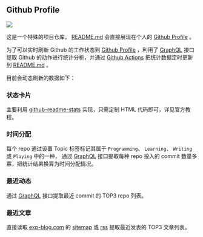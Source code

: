 ## Github Profile

![](https://img.shields.io/badge/Python-3.8%2B-brightgreen.svg) 

这是一个特殊的项目仓库， [README.md](README.md) 会直接展现在个人的 [Github Profile](https://github.com/lyy289065406) 。

为了可以实时刷新 Github 的工作状态到 [Github Profile](https://github.com/lyy289065406) ，利用了 [GraphQL](https://developer.github.com/v4/) 接口提取 Github 的动作进行统计分析，并通过 [Github Actions](.github/workflows/autorun.yml) 把统计数据定时更新到 [README.md](README.md) 。

目前会动态刷新的数据如下：


### 状态卡片

主要利用 [github-readme-stats](https://github.com/anuraghazra/github-readme-stats) 实现，只需定制 HTML 代码即可，详见官方教程。


### 时间分配

每个 repo 通过设置 Topic 标签标记其属于 `Programming`、 `Learning`、 `Writing` 或 `Playing` 中的一种， 通过 [GraphQL](https://developer.github.com/v4/) 接口提取每种 repo 投入的 commit 数量多寡，把统计结果换算为时间分配情况。


### 最近动态

通过 [GraphQL](https://developer.github.com/v4/) 接口提取最近 commit 的 TOP3 repo 列表。


### 最近文章

直接读取 [exp-blog.com](https://exp-blog.com) 的 [sitemap](https://exp-blog.com/gitbook/book/sitemap.xml) 或 [rss](https://exp-blog.com/gitbook/book/rss.xml) 提取最近发表的 TOP3 文章列表。
